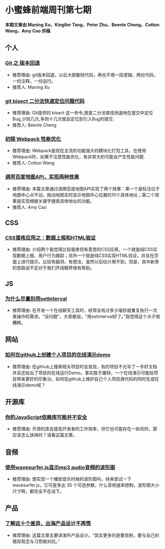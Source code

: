 # 小蜜蜂前端周刊第七期

**本期文章由 Maning Xu、Kingller Tang、Peter Zhu、Beenle Cheng、Cotton Wang、Amy Cao 供稿**

## 个人

### [Git 之 版本回退](https://www.jianshu.com/p/3020740561a8)

+ 推荐理由: git版本回退，以后大胆删除代码，再也不用一段逻辑，两份代码，一份注释，一份运行。
+ 推荐人: Maning Xu

### [git bisect 二分法快速定位问题代码](https://beenle-xiaojie.github.io/2018/12/21/git-bisect/)

+ 推荐理由: Git提供的 bisect 这一命令,就是二分法查找快速地在提交中定位 Bug,少则几次,多则十几次就会定位到引入Bug的提交.
+ 推荐人: Beenle Cheng

### [初探 Webpack 性能优化](https://aliennnnnn.github.io/2018/12/20/webpack-per/)

+ 推荐理由: Webpack是现在主流的功能强大的模块化打包工具，在使用Webpack时，如果不注意性能优化，有非常大的可能会产生性能问题.
+ 推荐人: Cotton Wang

### [调用百度地图API，实现两种效果](https://www.jianshu.com/p/fddab8a4f2fc)

+ 推荐理由: 本篇文章通过调用百度地图API实现了两个效果：第一个是标注位于地图中心点不动，拖动地图实时显示地图中心位置的10个具体地址；第二个效果是实现根据关键字搜索具体地址的功能。
+ 推荐人: Amy Cao

## CSS

### [CSS蛋疼应用之：数据上报和HTML验证](https://www.zhangxinxu.com/wordpress/2018/12/css-data-report-html-validate/)

+ 推荐理由: 介绍两个我觉得比较蛋疼但有意思的CSS应用，一个就是纯CSS实现数据上报，用户行为跟踪；另外一个就是纯CSS实现HTML验证，并且在页面上进行提示。比较有脑洞，有想法，虽然以后估计用不到，但是，其中新奇的思路说不定对于我们开阔眼界很有帮助。

## JS

### [为什么尽量别用setInterval](https://www.zcfy.cc/article/why-i-consider-setinterval-to-be-harmful-zetafleet)

+ 推荐理由: 在开发一个在线聊天工具时，经常会有过多少毫秒就重复执行一次某操作的需求。“没问题”，大家都说，“用setInterval好了。”我觉得这个点子很糟糕。

## 网站

### [如何在github上创建个人项目的在线演示demo](https://segmentfault.com/a/1190000008425992)

+ 推荐理由: 在github上搜索相关项目时会发现，有的项目不光写了一手好文档并且还给出了项目的在线运行Demo。事实胜于雄辩，一个在线演示可能给项目带来更好的印象分。如何在github上维护自己个人项目源代码的同时生成在线演示demo呢？

## 开源库

### [你的JavaScript依赖库可能并不安全](https://mp.weixin.qq.com/s/6aLLho6dy_rcHoGSXp1wSg)

+ 推荐理由: 开源的库会提高开发者的工作效率，但它也可能存在一些风险，那应该怎么抉择的？请看这篇文章。

## 音频

### [使用wavesurfer.js显示mp3 audio音频的波形图](https://www.zhangxinxu.com/wordpress/2018/12/wavesurfer-js-mp3-audio-wave/)

+ 推荐理由: 想实现一个播放音乐时候的波形图吗，快来尝试一下 wavesurfer.js，它可是多达 35 个可选参数，什么音频速率控制，波形图大小尺寸啊，都完全不在话下。

## 产品

### [了解这十个差异，出海产品设计不再慌](https://mp.weixin.qq.com/s/AAx8Q_Qg_x6cJQFH5fNVcw)

+ 推荐理由: 这篇文章主要讲海外产品设计。“其实更多的是要克制，要与自己的既存观念与习惯做对抗。”
